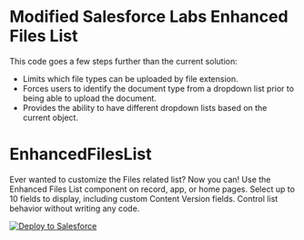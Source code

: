 # Modified Salesforce Labs Enhanced Files List
This code goes a few steps further than the current solution:
- Limits which file types can be uploaded by file extension.
- Forces users to identify the document type from a dropdown list prior to being able to upload the document.
- Provides the ability to have different dropdown lists based on the current object.

# EnhancedFilesList
Ever wanted to customize the Files related list? Now you can! Use the Enhanced Files List component on record, app, or home pages. Select up to 10 fields to display, including custom Content Version fields. Control list behavior without writing any code.

<a href="https://githubsfdeploy.herokuapp.com?owner=SalesforceLabs&repo=EnhancedFilesList">
  <img alt="Deploy to Salesforce"
       src="https://raw.githubusercontent.com/afawcett/githubsfdeploy/master/deploy.png">
</a>
